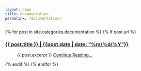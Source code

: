 ```yaml
---
layout: page
title: Documentation
permalink: /documentation/
---
```


  {% for post in site.categories.documentation %} {% if post.url %}
  <dl class="margin-bottom-40">
    <dt>
      <h3>
        <a href="{{ post.url | baseurl}}"
          >{{ post.title }} |
          <span class="date">{{post.date | date: "%m/%d/%Y"}}</span></a
        >
      </h3>
    </dt>
    <dd>
      {{ post.excerpt }}
      <a class="read-more" href="{{ post.url | baseurl}}">Continue Reading...</a>
    </dd>
  </dl>
  {% endif %} {% endfor %}
